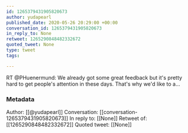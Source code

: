 ```yaml
---
id: 1265379431905820673
author: yudapearl
published_date: 2020-05-26 20:29:00 +00:00
conversation_id: 1265379431905820673
in_reply_to: None
retweet: 1265290848482332672
quoted_tweet: None
type: tweet
tags:

---
```


RT @PHuenermund: We already got some great feedback but it's pretty hard to get people's attention in these days. That's why we'd like to a…

### Metadata

Author: [[@yudapearl]]
Conversation: [[conversation-1265379431905820673]]
In reply to: [[None]]
Retweet of: [[1265290848482332672]]
Quoted tweet: [[None]]
